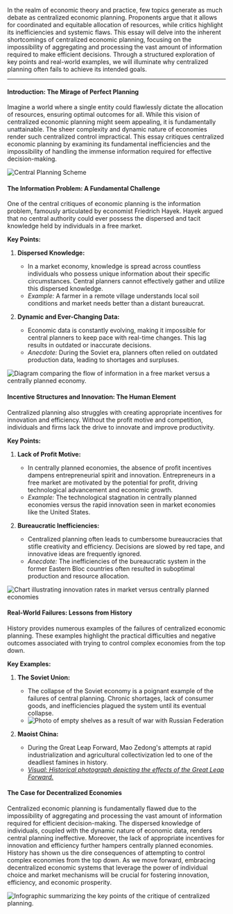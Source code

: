 
In the realm of economic theory and practice, few topics generate as much debate as centralized economic planning. Proponents argue that it allows for coordinated and equitable allocation of resources, while critics highlight its inefficiencies and systemic flaws. This essay will delve into the inherent shortcomings of centralized economic planning, focusing on the impossibility of aggregating and processing the vast amount of information required to make efficient decisions. Through a structured exploration of key points and real-world examples, we will illuminate why centralized planning often fails to achieve its intended goals.

---

#### **Introduction: The Mirage of Perfect Planning**

Imagine a world where a single entity could flawlessly dictate the allocation of resources, ensuring optimal outcomes for all. While this vision of centralized economic planning might seem appealing, it is fundamentally unattainable. The sheer complexity and dynamic nature of economies render such centralized control impractical. This essay critiques centralized economic planning by examining its fundamental inefficiencies and the impossibility of handling the immense information required for effective decision-making.

![Central Planning Scheme](https://image.nostr.build/5c895706d07b3a441546aec552fdef3efc653b166df580872379c1e723aa87ae.jpg)

#### **The Information Problem: A Fundamental Challenge**

One of the central critiques of economic planning is the information problem, famously articulated by economist Friedrich Hayek. Hayek argued that no central authority could ever possess the dispersed and tacit knowledge held by individuals in a free market.

**Key Points:**
1. **Dispersed Knowledge:**
   - In a market economy, knowledge is spread across countless individuals who possess unique information about their specific circumstances. Central planners cannot effectively gather and utilize this dispersed knowledge.
   - *Example:* A farmer in a remote village understands local soil conditions and market needs better than a distant bureaucrat.

2. **Dynamic and Ever-Changing Data:**
   - Economic data is constantly evolving, making it impossible for central planners to keep pace with real-time changes. This lag results in outdated or inaccurate decisions.
   - *Anecdote:* During the Soviet era, planners often relied on outdated production data, leading to shortages and surpluses.

![Diagram comparing the flow of information in a free market versus a centrally planned economy.](https://image.nostr.build/cdefd6777cb4dc49c5ba58e59940168c30769a00fc3bf9d32e353315a020fdfd.gif)

#### **Incentive Structures and Innovation: The Human Element**

Centralized planning also struggles with creating appropriate incentives for innovation and efficiency. Without the profit motive and competition, individuals and firms lack the drive to innovate and improve productivity.

**Key Points:**
1. **Lack of Profit Motive:**
   - In centrally planned economies, the absence of profit incentives dampens entrepreneurial spirit and innovation. Entrepreneurs in a free market are motivated by the potential for profit, driving technological advancement and economic growth.
   - *Example:* The technological stagnation in centrally planned economies versus the rapid innovation seen in market economies like the United States.

2. **Bureaucratic Inefficiencies:**
   - Centralized planning often leads to cumbersome bureaucracies that stifle creativity and efficiency. Decisions are slowed by red tape, and innovative ideas are frequently ignored.
   - *Anecdote:* The inefficiencies of the bureaucratic system in the former Eastern Bloc countries often resulted in suboptimal production and resource allocation.

![Chart illustrating innovation rates in market versus centrally planned economies](https://image.nostr.build/a7b1f5eb142161325b0f5b93811c20467adcb851fac1d6aab865635a5cc568b2.jpg)

#### **Real-World Failures: Lessons from History**

History provides numerous examples of the failures of centralized economic planning. These examples highlight the practical difficulties and negative outcomes associated with trying to control complex economies from the top down.

**Key Examples:**
1. **The Soviet Union:**
   - The collapse of the Soviet economy is a poignant example of the failures of central planning. Chronic shortages, lack of consumer goods, and inefficiencies plagued the system until its eventual collapse.
   - ![Photo of empty shelves as a result of war with Russian Federation](https://image.nostr.build/8367baa8fac7bcdb98eef8b0a627e5e703fbd2eb9cb9a29f383317726c64c6cd.jpg)

2. **Maoist China:**
   - During the Great Leap Forward, Mao Zedong's attempts at rapid industrialization and agricultural collectivization led to one of the deadliest famines in history.
   - [*Visual: Historical photograph depicting the effects of the Great Leap Forward.*](https://image.nostr.build/ce8b682b8638419977e68acccd27fccff055d695ebe4d9b15c15cf6903e46d00.jpg)

#### **The Case for Decentralized Economies**

Centralized economic planning is fundamentally flawed due to the impossibility of aggregating and processing the vast amount of information required for efficient decision-making. The dispersed knowledge of individuals, coupled with the dynamic nature of economic data, renders central planning ineffective. Moreover, the lack of appropriate incentives for innovation and efficiency further hampers centrally planned economies. History has shown us the dire consequences of attempting to control complex economies from the top down. As we move forward, embracing decentralized economic systems that leverage the power of individual choice and market mechanisms will be crucial for fostering innovation, efficiency, and economic prosperity.

![Infographic summarizing the key points of the critique of centralized planning.](https://image.nostr.build/ba607080d6c00e151ee4370d9252514a263d640f2a707750201931967e584978.png)

